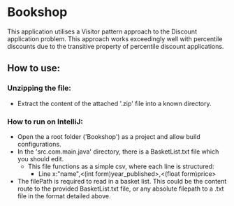 # Bookshop
This application utilises a Visitor pattern approach to the Discount application problem. This approach
works exceedingly well with percentile discounts due to the transitive property of percentile discount applications.

## How to use:
### Unzipping the file:
- Extract the content of the attached '.zip' file into a known directory.

### How to run on IntelliJ:
- Open the a root folder ('Bookshop') as a project and allow build configurations.
- In the 'src.com.main.java' directory, there is a BasketList.txt file which you should edit.
    - This file functions as a simple csv, where each line is structured:
        - Line x:"name",<(int form)year_published>,<(float form)price>
- The filePath is required to read in a basket list. This could be the content route to the provided 
BasketList.txt file, or any absolute filepath to a .txt file in the format detailed above.